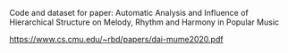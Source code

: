 Code and dataset for paper: Automatic Analysis and Influence of Hierarchical Structure on Melody, Rhythm and Harmony in Popular Music 

https://www.cs.cmu.edu/~rbd/papers/dai-mume2020.pdf

